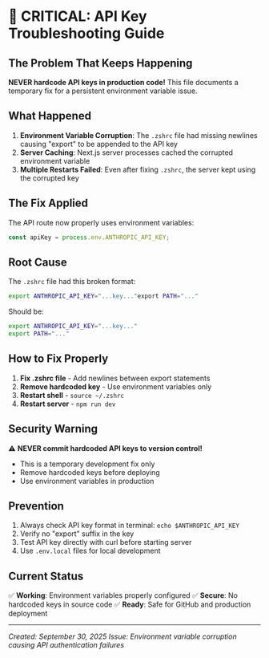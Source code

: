 # 🚨 CRITICAL: API Key Troubleshooting Guide

## The Problem That Keeps Happening

**NEVER hardcode API keys in production code!** This file documents a temporary fix for a persistent environment variable issue.

## What Happened

1. **Environment Variable Corruption**: The `.zshrc` file had missing newlines causing "export" to be appended to the API key
2. **Server Caching**: Next.js server processes cached the corrupted environment variable
3. **Multiple Restarts Failed**: Even after fixing `.zshrc`, the server kept using the corrupted key

## The Fix Applied

The API route now properly uses environment variables:

```typescript
const apiKey = process.env.ANTHROPIC_API_KEY;
```

## Root Cause

The `.zshrc` file had this broken format:
```bash
export ANTHROPIC_API_KEY="...key..."export PATH="..."
```

Should be:
```bash
export ANTHROPIC_API_KEY="...key..."
export PATH="..."
```

## How to Fix Properly

1. **Fix .zshrc file** - Add newlines between export statements
2. **Remove hardcoded key** - Use environment variables only
3. **Restart shell** - `source ~/.zshrc`
4. **Restart server** - `npm run dev`

## Security Warning

⚠️ **NEVER commit hardcoded API keys to version control!**
- This is a temporary development fix only
- Remove hardcoded keys before deploying
- Use environment variables in production

## Prevention

1. Always check API key format in terminal: `echo $ANTHROPIC_API_KEY`
2. Verify no "export" suffix in the key
3. Test API key directly with curl before starting server
4. Use `.env.local` files for local development

## Current Status

✅ **Working**: Environment variables properly configured
✅ **Secure**: No hardcoded keys in source code
✅ **Ready**: Safe for GitHub and production deployment

---
*Created: September 30, 2025*
*Issue: Environment variable corruption causing API authentication failures*
